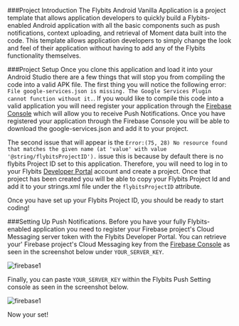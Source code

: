 ###Project Introduction
The Flybits Android Vanilla Application is a project template that allows application developers to quickly build a Flybits-enabled Android application with all the basic components such as push notifications, context uploading, and retrieval of Moment data built into the code. This template allows application developers to simply change the look and feel of their application without having to add any of the Flybits functionality themselves.

###Project Setup
Once you clone this application and load it into your Android Studio there are a few things that will stop you from compiling the code into a valid APK file. The first thing you will notice the following error: `File google-services.json is missing. The Google Services Plugin cannot function without it.`. If you would like to compile this code into a valid application you will need register your application through the [Firebase Console]() which will allow you to receive Push Notifications. Once you have registered your application through the Firebase Console you will be able to download the google-services.json and add it to your project. 

The second issue that will appear is the `Error:(75, 28) No resource found that matches the given name (at 'value' with value '@string/flybitsProjectID').` issue this is because by default there is no flybits Project ID set to this application. Therefore, you will need to log in to your Flybits [Developer Portal]() account and create a project. Once that project has been created you will be able to copy your Flybits Project Id and add it to your strings.xml file under the `flybitsProjectID` attribute. 

Once you have set up your Flybits Project ID, you should be ready to start coding!

###Setting Up Push Notifications.
Before you have your fully Flybits-enabled application you need to register your Firebase project's Cloud Messaging server token with the Flybits Developer Portal. You can retrieve your' Firebase project's Cloud Messaging key from the [Firebase Console]() as seen in the screenshot below under `YOUR_SERVER_KEY`.

![firebase1](https://github.com/flybits/vanilla-android/screenshots/firebase1.png)

Finally, you can paste `YOUR_SERVER_KEY` within the Flybits Push Setting console as seen in the screenshot below.

![firebase1](https://github.com/flybits/vanilla-android/screenshots/flybits1.png)

Now your set!
